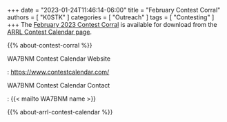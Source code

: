 +++
date = "2023-01-24T11:46:14-06:00"
title = "February Contest Corral"
authors = [ "K0STK" ]
categories = [ "Outreach" ]
tags = [ "Contesting" ]
+++
The
[February 2023 Contest Corral](http://www.arrl.org/files/file/Contest%20Corral/2023/February%202023%20Corral.pdf)
is available for download from the
[ARRL Contest Calendar page](http://www.arrl.org/contest-calendar).

<!--more-->

{{% about-contest-corral %}}

WA7BNM Contest Calendar Website

: https://www.contestcalendar.com/

WA7BNM Contest Calendar Contact

: {{< mailto WA7BNM name >}}

{{% about-arrl-contest-calendar %}}
